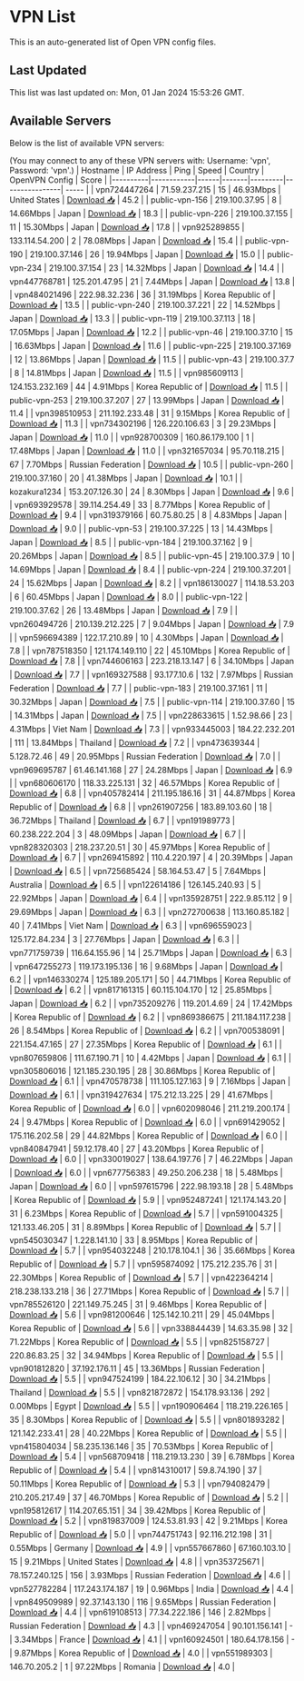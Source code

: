 # VPN List

This is an auto-generated list of Open VPN config files.

## Last Updated

This list was last updated on: Mon, 01 Jan 2024 15:53:26 GMT.

## Available Servers

Below is the list of available VPN servers:

(You may connect to any of these VPN servers with: Username: 'vpn', Password: 'vpn'.)
| Hostname | IP Address | Ping | Speed | Country | OpenVPN Config | Score |
|----------|------------|------|-------|---------|----------------| ----- |
| vpn724447264 | 71.59.237.215 | 15 | 46.93Mbps | United States | [Download 📥](./configs/server_0_US.ovpn) | 45.2 |
| public-vpn-156 | 219.100.37.95 | 8 | 14.66Mbps | Japan | [Download 📥](./configs/server_1_JP.ovpn) | 18.3 |
| public-vpn-226 | 219.100.37.155 | 11 | 15.30Mbps | Japan | [Download 📥](./configs/server_2_JP.ovpn) | 17.8 |
| vpn925289855 | 133.114.54.200 | 2 | 78.08Mbps | Japan | [Download 📥](./configs/server_3_JP.ovpn) | 15.4 |
| public-vpn-190 | 219.100.37.146 | 26 | 19.94Mbps | Japan | [Download 📥](./configs/server_4_JP.ovpn) | 15.0 |
| public-vpn-234 | 219.100.37.154 | 23 | 14.32Mbps | Japan | [Download 📥](./configs/server_5_JP.ovpn) | 14.4 |
| vpn447768781 | 125.201.47.95 | 21 | 7.44Mbps | Japan | [Download 📥](./configs/server_6_JP.ovpn) | 13.8 |
| vpn484021496 | 222.98.32.236 | 36 | 31.19Mbps | Korea Republic of | [Download 📥](./configs/server_7_KR.ovpn) | 13.5 |
| public-vpn-240 | 219.100.37.221 | 22 | 14.52Mbps | Japan | [Download 📥](./configs/server_8_JP.ovpn) | 13.3 |
| public-vpn-119 | 219.100.37.113 | 18 | 17.05Mbps | Japan | [Download 📥](./configs/server_9_JP.ovpn) | 12.2 |
| public-vpn-46 | 219.100.37.10 | 15 | 16.63Mbps | Japan | [Download 📥](./configs/server_10_JP.ovpn) | 11.6 |
| public-vpn-225 | 219.100.37.169 | 12 | 13.86Mbps | Japan | [Download 📥](./configs/server_11_JP.ovpn) | 11.5 |
| public-vpn-43 | 219.100.37.7 | 8 | 14.81Mbps | Japan | [Download 📥](./configs/server_12_JP.ovpn) | 11.5 |
| vpn985609113 | 124.153.232.169 | 44 | 4.91Mbps | Korea Republic of | [Download 📥](./configs/server_13_KR.ovpn) | 11.5 |
| public-vpn-253 | 219.100.37.207 | 27 | 13.99Mbps | Japan | [Download 📥](./configs/server_14_JP.ovpn) | 11.4 |
| vpn398510953 | 211.192.233.48 | 31 | 9.15Mbps | Korea Republic of | [Download 📥](./configs/server_15_KR.ovpn) | 11.3 |
| vpn734302196 | 126.220.106.63 | 3 | 29.23Mbps | Japan | [Download 📥](./configs/server_16_JP.ovpn) | 11.0 |
| vpn928700309 | 160.86.179.100 | 1 | 17.48Mbps | Japan | [Download 📥](./configs/server_17_JP.ovpn) | 11.0 |
| vpn321657034 | 95.70.118.215 | 67 | 7.70Mbps | Russian Federation | [Download 📥](./configs/server_18_RU.ovpn) | 10.5 |
| public-vpn-260 | 219.100.37.160 | 20 | 41.38Mbps | Japan | [Download 📥](./configs/server_19_JP.ovpn) | 10.1 |
| kozakura1234 | 153.207.126.30 | 24 | 8.30Mbps | Japan | [Download 📥](./configs/server_20_JP.ovpn) | 9.6 |
| vpn693929578 | 39.114.254.49 | 33 | 8.77Mbps | Korea Republic of | [Download 📥](./configs/server_21_KR.ovpn) | 9.4 |
| vpn319379166 | 60.75.80.25 | 8 | 4.83Mbps | Japan | [Download 📥](./configs/server_22_JP.ovpn) | 9.0 |
| public-vpn-53 | 219.100.37.225 | 13 | 14.43Mbps | Japan | [Download 📥](./configs/server_23_JP.ovpn) | 8.5 |
| public-vpn-184 | 219.100.37.162 | 9 | 20.26Mbps | Japan | [Download 📥](./configs/server_24_JP.ovpn) | 8.5 |
| public-vpn-45 | 219.100.37.9 | 10 | 14.69Mbps | Japan | [Download 📥](./configs/server_25_JP.ovpn) | 8.4 |
| public-vpn-224 | 219.100.37.201 | 24 | 15.62Mbps | Japan | [Download 📥](./configs/server_26_JP.ovpn) | 8.2 |
| vpn186130027 | 114.18.53.203 | 6 | 60.45Mbps | Japan | [Download 📥](./configs/server_27_JP.ovpn) | 8.0 |
| public-vpn-122 | 219.100.37.62 | 26 | 13.48Mbps | Japan | [Download 📥](./configs/server_28_JP.ovpn) | 7.9 |
| vpn260494726 | 210.139.212.225 | 7 | 9.04Mbps | Japan | [Download 📥](./configs/server_29_JP.ovpn) | 7.9 |
| vpn596694389 | 122.17.210.89 | 10 | 4.30Mbps | Japan | [Download 📥](./configs/server_30_JP.ovpn) | 7.8 |
| vpn787518350 | 121.174.149.110 | 22 | 45.10Mbps | Korea Republic of | [Download 📥](./configs/server_31_KR.ovpn) | 7.8 |
| vpn744606163 | 223.218.13.147 | 6 | 34.10Mbps | Japan | [Download 📥](./configs/server_32_JP.ovpn) | 7.7 |
| vpn169327588 | 93.177.10.6 | 132 | 7.97Mbps | Russian Federation | [Download 📥](./configs/server_33_RU.ovpn) | 7.7 |
| public-vpn-183 | 219.100.37.161 | 11 | 30.32Mbps | Japan | [Download 📥](./configs/server_34_JP.ovpn) | 7.5 |
| public-vpn-114 | 219.100.37.60 | 15 | 14.31Mbps | Japan | [Download 📥](./configs/server_35_JP.ovpn) | 7.5 |
| vpn228633615 | 1.52.98.66 | 23 | 4.31Mbps | Viet Nam | [Download 📥](./configs/server_36_VN.ovpn) | 7.3 |
| vpn933445003 | 184.22.232.201 | 111 | 13.84Mbps | Thailand | [Download 📥](./configs/server_37_TH.ovpn) | 7.2 |
| vpn473639344 | 5.128.72.46 | 49 | 20.95Mbps | Russian Federation | [Download 📥](./configs/server_38_RU.ovpn) | 7.0 |
| vpn969695787 | 61.46.141.168 | 27 | 24.28Mbps | Japan | [Download 📥](./configs/server_39_JP.ovpn) | 6.9 |
| vpn680606170 | 118.33.225.131 | 32 | 46.57Mbps | Korea Republic of | [Download 📥](./configs/server_40_KR.ovpn) | 6.8 |
| vpn405782414 | 211.195.186.16 | 31 | 44.87Mbps | Korea Republic of | [Download 📥](./configs/server_41_KR.ovpn) | 6.8 |
| vpn261907256 | 183.89.103.60 | 18 | 36.72Mbps | Thailand | [Download 📥](./configs/server_42_TH.ovpn) | 6.7 |
| vpn191989773 | 60.238.222.204 | 3 | 48.09Mbps | Japan | [Download 📥](./configs/server_43_JP.ovpn) | 6.7 |
| vpn828320303 | 218.237.20.51 | 30 | 45.97Mbps | Korea Republic of | [Download 📥](./configs/server_44_KR.ovpn) | 6.7 |
| vpn269415892 | 110.4.220.197 | 4 | 20.39Mbps | Japan | [Download 📥](./configs/server_45_JP.ovpn) | 6.5 |
| vpn725685424 | 58.164.53.47 | 5 | 7.64Mbps | Australia | [Download 📥](./configs/server_46_AU.ovpn) | 6.5 |
| vpn122614186 | 126.145.240.93 | 5 | 22.92Mbps | Japan | [Download 📥](./configs/server_47_JP.ovpn) | 6.4 |
| vpn135928751 | 222.9.85.112 | 9 | 29.69Mbps | Japan | [Download 📥](./configs/server_48_JP.ovpn) | 6.3 |
| vpn272700638 | 113.160.85.182 | 40 | 7.41Mbps | Viet Nam | [Download 📥](./configs/server_49_VN.ovpn) | 6.3 |
| vpn696559023 | 125.172.84.234 | 3 | 27.76Mbps | Japan | [Download 📥](./configs/server_50_JP.ovpn) | 6.3 |
| vpn771759739 | 116.64.155.96 | 14 | 25.71Mbps | Japan | [Download 📥](./configs/server_51_JP.ovpn) | 6.3 |
| vpn647255273 | 119.173.195.136 | 16 | 9.68Mbps | Japan | [Download 📥](./configs/server_52_JP.ovpn) | 6.2 |
| vpn146330274 | 125.189.205.171 | 50 | 44.71Mbps | Korea Republic of | [Download 📥](./configs/server_53_KR.ovpn) | 6.2 |
| vpn817161315 | 60.115.104.170 | 12 | 25.85Mbps | Japan | [Download 📥](./configs/server_54_JP.ovpn) | 6.2 |
| vpn735209276 | 119.201.4.69 | 24 | 17.42Mbps | Korea Republic of | [Download 📥](./configs/server_55_KR.ovpn) | 6.2 |
| vpn869386675 | 211.184.117.238 | 26 | 8.54Mbps | Korea Republic of | [Download 📥](./configs/server_56_KR.ovpn) | 6.2 |
| vpn700538091 | 221.154.47.165 | 27 | 27.35Mbps | Korea Republic of | [Download 📥](./configs/server_57_KR.ovpn) | 6.1 |
| vpn807659806 | 111.67.190.71 | 10 | 4.42Mbps | Japan | [Download 📥](./configs/server_58_JP.ovpn) | 6.1 |
| vpn305806016 | 121.185.230.195 | 28 | 30.86Mbps | Korea Republic of | [Download 📥](./configs/server_59_KR.ovpn) | 6.1 |
| vpn470578738 | 111.105.127.163 | 9 | 7.16Mbps | Japan | [Download 📥](./configs/server_60_JP.ovpn) | 6.1 |
| vpn319427634 | 175.212.13.225 | 29 | 41.67Mbps | Korea Republic of | [Download 📥](./configs/server_61_KR.ovpn) | 6.0 |
| vpn602098046 | 211.219.200.174 | 24 | 9.47Mbps | Korea Republic of | [Download 📥](./configs/server_62_KR.ovpn) | 6.0 |
| vpn691429052 | 175.116.202.58 | 29 | 44.82Mbps | Korea Republic of | [Download 📥](./configs/server_63_KR.ovpn) | 6.0 |
| vpn840847941 | 59.12.178.40 | 27 | 43.20Mbps | Korea Republic of | [Download 📥](./configs/server_64_KR.ovpn) | 6.0 |
| vpn330019027 | 138.64.197.76 | 7 | 46.22Mbps | Japan | [Download 📥](./configs/server_65_JP.ovpn) | 6.0 |
| vpn677756383 | 49.250.206.238 | 18 | 5.48Mbps | Japan | [Download 📥](./configs/server_66_JP.ovpn) | 6.0 |
| vpn597615796 | 222.98.193.18 | 28 | 5.48Mbps | Korea Republic of | [Download 📥](./configs/server_67_KR.ovpn) | 5.9 |
| vpn952487241 | 121.174.143.20 | 31 | 6.23Mbps | Korea Republic of | [Download 📥](./configs/server_68_KR.ovpn) | 5.7 |
| vpn591004325 | 121.133.46.205 | 31 | 8.89Mbps | Korea Republic of | [Download 📥](./configs/server_69_KR.ovpn) | 5.7 |
| vpn545030347 | 1.228.141.10 | 33 | 8.95Mbps | Korea Republic of | [Download 📥](./configs/server_70_KR.ovpn) | 5.7 |
| vpn954032248 | 210.178.104.1 | 36 | 35.66Mbps | Korea Republic of | [Download 📥](./configs/server_71_KR.ovpn) | 5.7 |
| vpn595874092 | 175.212.235.76 | 31 | 22.30Mbps | Korea Republic of | [Download 📥](./configs/server_72_KR.ovpn) | 5.7 |
| vpn422364214 | 218.238.133.218 | 36 | 27.71Mbps | Korea Republic of | [Download 📥](./configs/server_73_KR.ovpn) | 5.7 |
| vpn785526120 | 221.149.75.245 | 31 | 9.46Mbps | Korea Republic of | [Download 📥](./configs/server_74_KR.ovpn) | 5.6 |
| vpn981200646 | 125.142.10.211 | 29 | 45.04Mbps | Korea Republic of | [Download 📥](./configs/server_75_KR.ovpn) | 5.6 |
| vpn338844439 | 14.63.35.98 | 32 | 71.22Mbps | Korea Republic of | [Download 📥](./configs/server_76_KR.ovpn) | 5.5 |
| vpn825158727 | 220.86.83.25 | 32 | 34.94Mbps | Korea Republic of | [Download 📥](./configs/server_77_KR.ovpn) | 5.5 |
| vpn901812820 | 37.192.176.11 | 45 | 13.36Mbps | Russian Federation | [Download 📥](./configs/server_78_RU.ovpn) | 5.5 |
| vpn947524199 | 184.22.106.12 | 30 | 34.21Mbps | Thailand | [Download 📥](./configs/server_79_TH.ovpn) | 5.5 |
| vpn821872872 | 154.178.93.136 | 292 | 0.00Mbps | Egypt | [Download 📥](./configs/server_80_EG.ovpn) | 5.5 |
| vpn190906464 | 118.219.226.165 | 35 | 8.30Mbps | Korea Republic of | [Download 📥](./configs/server_81_KR.ovpn) | 5.5 |
| vpn801893282 | 121.142.233.41 | 28 | 40.22Mbps | Korea Republic of | [Download 📥](./configs/server_82_KR.ovpn) | 5.5 |
| vpn415804034 | 58.235.136.146 | 35 | 70.53Mbps | Korea Republic of | [Download 📥](./configs/server_83_KR.ovpn) | 5.4 |
| vpn568709418 | 118.219.13.230 | 39 | 6.78Mbps | Korea Republic of | [Download 📥](./configs/server_84_KR.ovpn) | 5.4 |
| vpn814310017 | 59.8.74.190 | 37 | 50.11Mbps | Korea Republic of | [Download 📥](./configs/server_85_KR.ovpn) | 5.3 |
| vpn794082479 | 210.205.217.49 | 37 | 46.70Mbps | Korea Republic of | [Download 📥](./configs/server_86_KR.ovpn) | 5.2 |
| vpn195812617 | 114.207.65.151 | 34 | 39.42Mbps | Korea Republic of | [Download 📥](./configs/server_87_KR.ovpn) | 5.2 |
| vpn819837009 | 124.53.81.93 | 42 | 9.21Mbps | Korea Republic of | [Download 📥](./configs/server_88_KR.ovpn) | 5.0 |
| vpn744751743 | 92.116.212.198 | 31 | 0.55Mbps | Germany | [Download 📥](./configs/server_89_DE.ovpn) | 4.9 |
| vpn557667860 | 67.160.103.10 | 15 | 9.21Mbps | United States | [Download 📥](./configs/server_90_US.ovpn) | 4.8 |
| vpn353725671 | 78.157.240.125 | 156 | 3.93Mbps | Russian Federation | [Download 📥](./configs/server_91_RU.ovpn) | 4.6 |
| vpn527782284 | 117.243.174.187 | 19 | 0.96Mbps | India | [Download 📥](./configs/server_92_IN.ovpn) | 4.4 |
| vpn849509989 | 92.37.143.130 | 116 | 9.65Mbps | Russian Federation | [Download 📥](./configs/server_93_RU.ovpn) | 4.4 |
| vpn619108513 | 77.34.222.186 | 146 | 2.82Mbps | Russian Federation | [Download 📥](./configs/server_94_RU.ovpn) | 4.3 |
| vpn469247054 | 90.101.156.141 | - | 3.34Mbps | France | [Download 📥](./configs/server_95_FR.ovpn) | 4.1 |
| vpn160924501 | 180.64.178.156 | - | 9.87Mbps | Korea Republic of | [Download 📥](./configs/server_96_KR.ovpn) | 4.0 |
| vpn551989303 | 146.70.205.2 | 1 | 97.22Mbps | Romania | [Download 📥](./configs/server_97_RO.ovpn) | 4.0 |
